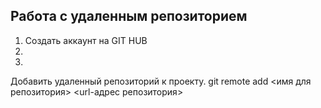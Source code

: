 ## Работа с удаленным репозиторием
1. Создать аккаунт на GIT HUB
2. 
3. 

Добавить удаленный репозиторий к проекту.
git remote add <имя для репозитория> <url-адрес репозитория>

